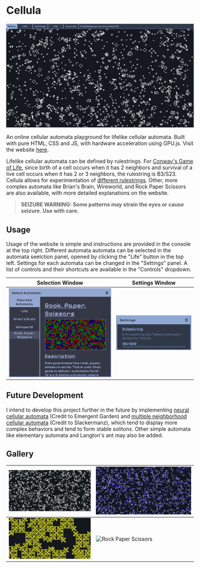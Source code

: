 # Cellula

![Thumbnail](images/README/Thumbnail.gif)

An online cellular automata playground for lifelike cellular automata. Built with pure HTML, CSS and JS, with hardware acceleration using GPU.js. Visit the website [here](https://niyaz-mohamed.github.io/Cellula/).

Lifelike cellular automata can be defined by rulestrings. For [Conway's Game of Life](https://en.wikipedia.org/wiki/Conway%27s_Game_of_Life), since birth of a cell occurs when it has 2 neighbors and survival of a live cell occurs when it has 2 or 3 neighbors, the rulestring is B3/S23. Cellula allows for experimentation of [different rulestrings](https://conwaylife.com/wiki/List_of_Life-like_rules). Other, more complex automata like Brian's Brain, Wireworld, and Rock Paper Scissors are also available, with more detailed explanations on the website.

> **SEIZURE WARNING: Some patterns may strain the eyes or cause seizure. Use with care.**

## Usage

Usage of the website is simple and instructions are provided in the console at the top right. Different automata automata can be selected in the automata seelction panel, opened by clicking the "Life" button in the top left. Settings for each automata can be changed in the "Settings" panel. A list of controls and their shortcuts are available in the "Controls" dropdown.

| Selection Window                       | Settings Window                         |
| -------------------------------------- | --------------------------------------- |
| ![Selection](images/README/Select.png) | ![Settings](images/README/Settings.png) |

## Future Development

I intend to develop this project further in the future by implementing [neural cellular automata](https://www.youtube.com/watch?v=3H79ZcBuw4M&list=WL&index=1) (Credit to Emergent Garden) and [multiple neighborhood cellular automata](https://slackermanz.com/understanding-multiple-neighborhood-cellular-automata/) (Credit to Slackermanz), which tend to display more complex behaviors and tend to form stable solitons. Other simple automata like elementary automata and Langton's ant may also be added.

## Gallery

| ![Game of Life](images/Life.webp)   | ![Brian's Brain](images/BrianBrain.webp) |
| ----------------------------------- | ---------------------------------------- |
| ![Wireworld](images/Wireworld.webp) | ![Rock Paper Scissors](images/RPS.webp)  |
